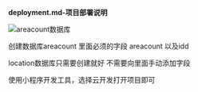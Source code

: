 **deployment.md-项目部署说明**



![areacount数据库](https://img03.sogoucdn.com/app/a/100520146/b4f5da2f6d6b5e57f0d01a4291b8e846)

创建数据库areacount  里面必须的字段 areacount   以及idd  

location数据库只需要创建就好 不需要向里面手动添加字段


使用小程序开发工具，选择云开发打开项目即可


